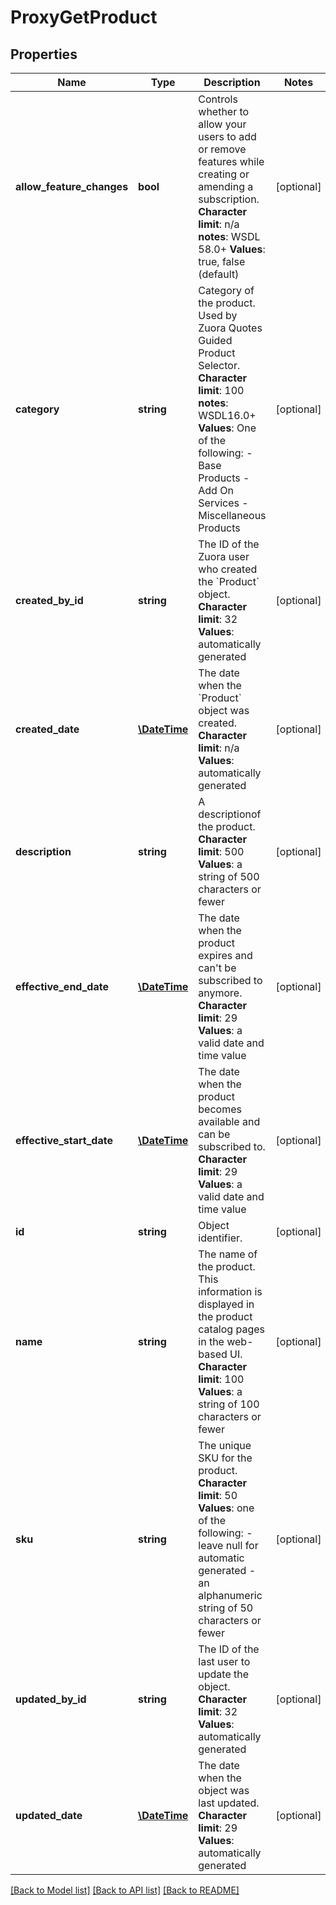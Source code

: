 # ProxyGetProduct

## Properties
Name | Type | Description | Notes
------------ | ------------- | ------------- | -------------
**allow_feature_changes** | **bool** | Controls whether to allow your users to add or remove features while creating or amending a subscription. **Character** **limit**: n/a **notes**: WSDL 58.0+ **Values**: true, false (default) | [optional] 
**category** | **string** | Category of the product. Used by Zuora Quotes Guided Product Selector. **Character** **limit**: 100 **notes**: WSDL16.0+ **Values**: One of the following:  - Base Products - Add On Services - Miscellaneous Products | [optional] 
**created_by_id** | **string** | The ID of the Zuora user who created the &#x60;Product&#x60; object. **Character limit**: 32 **Values**: automatically generated | [optional] 
**created_date** | [**\DateTime**](\DateTime.md) | The date when the &#x60;Product&#x60; object was created. **Character limit**: n/a **Values**: automatically generated | [optional] 
**description** | **string** | A descriptionof the product. **Character limit**: 500 **Values**: a string of 500 characters or fewer | [optional] 
**effective_end_date** | [**\DateTime**](Date.md) | The date when the product expires and can&#39;t be subscribed to anymore. **Character limit**: 29 **Values**: a valid date and time value | [optional] 
**effective_start_date** | [**\DateTime**](Date.md) | The date when the product becomes available and can be subscribed to. **Character limit**: 29 **Values**: a valid date and time value | [optional] 
**id** | **string** | Object identifier. | [optional] 
**name** | **string** | The name of the product. This information is displayed in the product catalog pages in the web-based UI. **Character limit**: 100 **Values**: a string of 100 characters or fewer | [optional] 
**sku** | **string** | The unique SKU for the product. **Character limit**: 50 **Values**: one of the following:  - leave null for automatic generated - an alphanumeric string of 50 characters or fewer | [optional] 
**updated_by_id** | **string** | The ID of the last user to update the object. **Character limit**: 32 **Values**: automatically generated | [optional] 
**updated_date** | [**\DateTime**](\DateTime.md) | The date when the object was last updated. **Character limit**: 29 **Values**: automatically generated | [optional] 

[[Back to Model list]](../README.md#documentation-for-models) [[Back to API list]](../README.md#documentation-for-api-endpoints) [[Back to README]](../README.md)



